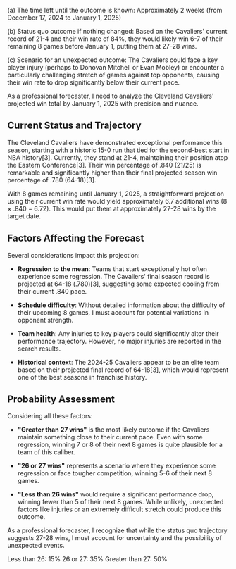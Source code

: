 (a) The time left until the outcome is known: Approximately 2 weeks (from December 17, 2024 to January 1, 2025)

(b) Status quo outcome if nothing changed: Based on the Cavaliers' current record of 21-4 and their win rate of 84%, they would likely win 6-7 of their remaining 8 games before January 1, putting them at 27-28 wins.

(c) Scenario for an unexpected outcome: The Cavaliers could face a key player injury (perhaps to Donovan Mitchell or Evan Mobley) or encounter a particularly challenging stretch of games against top opponents, causing their win rate to drop significantly below their current pace.

As a professional forecaster, I need to analyze the Cleveland Cavaliers' projected win total by January 1, 2025 with precision and nuance.

## Current Status and Trajectory

The Cleveland Cavaliers have demonstrated exceptional performance this season, starting with a historic 15-0 run that tied for the second-best start in NBA history[3]. Currently, they stand at 21-4, maintaining their position atop the Eastern Conference[3]. Their win percentage of .840 (21/25) is remarkable and significantly higher than their final projected season win percentage of .780 (64-18)[3].

With 8 games remaining until January 1, 2025, a straightforward projection using their current win rate would yield approximately 6.7 additional wins (8 × .840 = 6.72). This would put them at approximately 27-28 wins by the target date.

## Factors Affecting the Forecast

Several considerations impact this projection:

- **Regression to the mean**: Teams that start exceptionally hot often experience some regression. The Cavaliers' final season record is projected at 64-18 (.780)[3], suggesting some expected cooling from their current .840 pace.

- **Schedule difficulty**: Without detailed information about the difficulty of their upcoming 8 games, I must account for potential variations in opponent strength.

- **Team health**: Any injuries to key players could significantly alter their performance trajectory. However, no major injuries are reported in the search results.

- **Historical context**: The 2024-25 Cavaliers appear to be an elite team based on their projected final record of 64-18[3], which would represent one of the best seasons in franchise history.

## Probability Assessment

Considering all these factors:

- **"Greater than 27 wins"** is the most likely outcome if the Cavaliers maintain something close to their current pace. Even with some regression, winning 7 or 8 of their next 8 games is quite plausible for a team of this caliber.

- **"26 or 27 wins"** represents a scenario where they experience some regression or face tougher competition, winning 5-6 of their next 8 games.

- **"Less than 26 wins"** would require a significant performance drop, winning fewer than 5 of their next 8 games. While unlikely, unexpected factors like injuries or an extremely difficult stretch could produce this outcome.

As a professional forecaster, I recognize that while the status quo trajectory suggests 27-28 wins, I must account for uncertainty and the possibility of unexpected events.

Less than 26: 15%
26 or 27: 35%
Greater than 27: 50%
